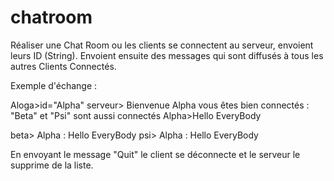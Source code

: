 # chatroom
Réaliser une Chat Room ou les clients se connectent au serveur, envoient leurs ID (String). 
Envoient ensuite des messages qui sont diffusés à tous les autres Clients Connectés.

Exemple d'échange :

Aloga>id="Alpha"
serveur> Bienvenue Alpha vous êtes bien connectés : "Beta" et "Psi" sont aussi connectés
Alpha>Hello EveryBody 

beta> Alpha : Hello EveryBody 
psi>   Alpha : Hello EveryBody

En envoyant le message "Quit" le client se déconnecte et le serveur le supprime de la liste.
